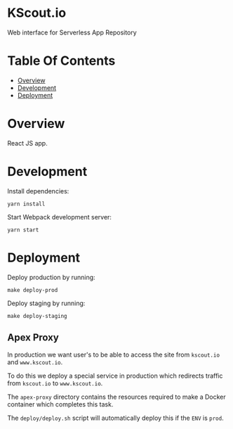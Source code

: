 # KScout.io
Web interface for Serverless App Repository

# Table Of Contents
- [Overview](#overview)
- [Development](#development)
- [Deployment](#deployment)

# Overview
React JS app.

# Development
Install dependencies:

```
yarn install
```

Start Webpack development server:

```
yarn start
```

# Deployment
Deploy production by running:

```
make deploy-prod
```

Deploy staging by running:

```
make deploy-staging
```

## Apex Proxy
In production we want user's to be able to access the site from `kscout.io`
and `www.kscout.io`.  

To do this we deploy a special service in production which redirects 
traffic from `kscout.io` to `www.kscout.io`.  

The `apex-proxy` directory contains the resources required to make a Docker
container which completes this task.  

The `deploy/deploy.sh` script will automatically deploy this if the `ENV`
is `prod`.
